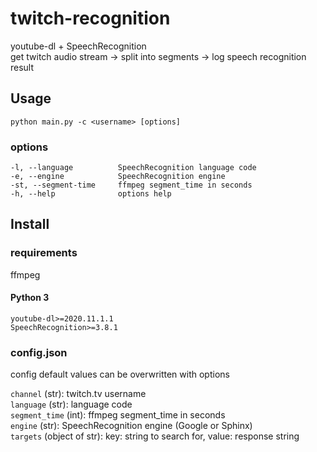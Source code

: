 # twitch-recognition
youtube-dl + SpeechRecognition  
get twitch audio stream -> split into segments -> log speech recognition result  

## Usage

    python main.py -c <username> [options]

### options

    -l, --language          SpeechRecognition language code
    -e, --engine            SpeechRecognition engine
    -st, --segment-time     ffmpeg segment_time in seconds
    -h, --help              options help

## Install

### requirements

ffmpeg  

#### Python 3

    youtube-dl>=2020.11.1.1
    SpeechRecognition>=3.8.1

### config.json

config default values can be overwritten with options  

`channel`      (str): twitch.tv username  
`language`     (str): language code  
`segment_time` (int): ffmpeg segment_time in seconds  
`engine`       (str): SpeechRecognition engine (Google or Sphinx)  
`targets`      (object of str): key: string to search for, value: response string  
